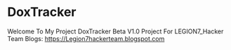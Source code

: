 # DoxTracker
Welcome To My Project DoxTracker Beta V1.0 Project For LEGION7_Hacker Team Blogs: https://Legion7hackerteam.blogspot.com
